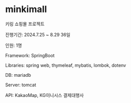 # minkimall
키링 쇼핑몰 프로젝트

진행기간:
2024.7.25 ~ 8.29
36일

인원: 1명

Framework: SpringBoot

Libraries: spring web, thymeleaf, mybatis, lombok, dotenv

DB: mariadb

Server: tomcat

API: KakaoMap, KG이니시스 결제대행사
